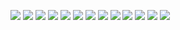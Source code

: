 ![](image/IMG_20230303_141724.jpg)
![](image/IMG_20230303_141732.jpg)
![](image/IMG_20230303_141743.jpg)
![](image/IMG_20230303_141749.jpg)
![](image/IMG_20230303_141759.jpg)
![](image/IMG_20230303_141808.jpg)
![](image/IMG_20230303_141819.jpg)
![](image/IMG_20230303_141827.jpg)
![](image/IMG_20230303_141844.jpg)
![](image/IMG_20230303_141902.jpg)
![](image/IMG_20230303_141925.jpg)
![](image/IMG_20230303_141937.jpg)
![](image/IMG_20230303_141949.jpg)
